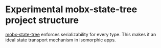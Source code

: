 # Experimental mobx-state-tree project structure

[mobx-state-tree](https://github.com/mobxjs/mobx-state-tree) enforces serializability for every type. This makes it an ideal state transport mechanism in isomorphic apps.
